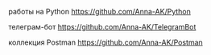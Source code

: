 
работы на Python https://github.com/Anna-AK/Python

телеграм-бот https://github.com/Anna-AK/TelegramBot

коллекция Postman https://github.com/Anna-AK/Postman


